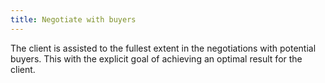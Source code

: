 ```yaml
---
title: Negotiate with buyers
---
```


The client is assisted to the fullest extent in the negotiations with potential buyers. This with the explicit goal of achieving an optimal result for the client.
